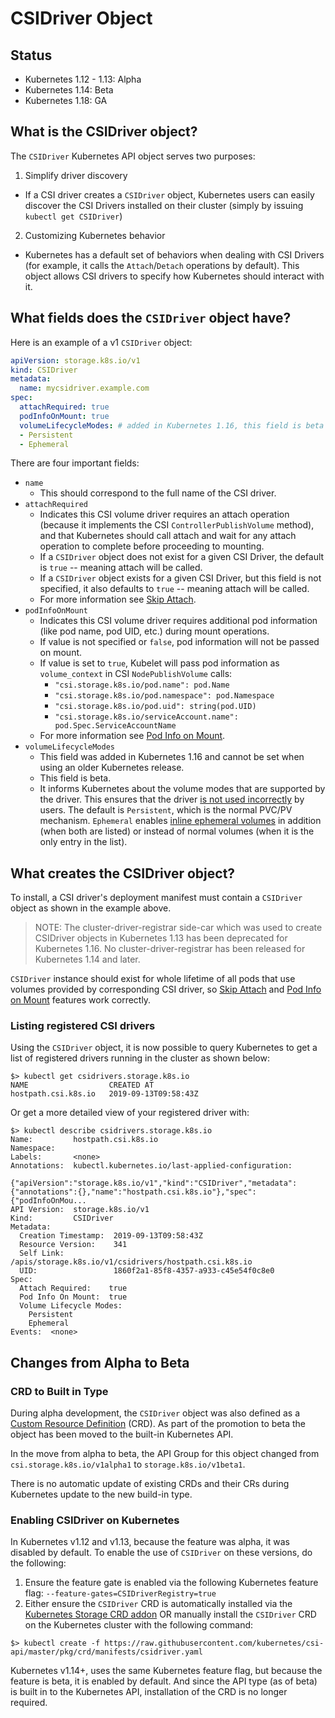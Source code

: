 # CSIDriver Object

## Status

* Kubernetes 1.12 - 1.13: Alpha
* Kubernetes 1.14: Beta
* Kubernetes 1.18: GA

## What is the CSIDriver object?

The `CSIDriver` Kubernetes API object serves two purposes:

1. Simplify driver discovery
  * If a CSI driver creates a `CSIDriver` object, Kubernetes users can easily discover the CSI Drivers installed on their cluster (simply by issuing `kubectl get CSIDriver`)
2. Customizing Kubernetes behavior
  * Kubernetes has a default set of behaviors when dealing with CSI Drivers (for example, it calls the `Attach`/`Detach` operations by default). This object allows CSI drivers to specify how Kubernetes should interact with it.

## What fields does the `CSIDriver` object have?

Here is an example of a v1 `CSIDriver` object:

```YAML
apiVersion: storage.k8s.io/v1
kind: CSIDriver
metadata:
  name: mycsidriver.example.com
spec:
  attachRequired: true
  podInfoOnMount: true
  volumeLifecycleModes: # added in Kubernetes 1.16, this field is beta
  - Persistent
  - Ephemeral
```

There are four important fields:

* `name`
  * This should correspond to the full name of the CSI driver.
* `attachRequired`
  * Indicates this CSI volume driver requires an attach operation (because it implements the CSI `ControllerPublishVolume` method), and that Kubernetes should call attach and wait for any attach operation to complete before proceeding to mounting.
  * If a `CSIDriver` object does not exist for a given CSI Driver, the default is `true` -- meaning attach will be called.
  * If a `CSIDriver` object exists for a given CSI Driver, but this field is not specified, it also defaults to `true` -- meaning attach will be called.
  * For more information see [Skip Attach](skip-attach.md).
* `podInfoOnMount`
  * Indicates this CSI volume driver requires additional pod information (like pod name, pod UID, etc.) during mount operations.
  * If value is not specified or `false`, pod information will not be passed on mount.
  * If value is set to `true`, Kubelet will pass pod information as `volume_context` in CSI `NodePublishVolume` calls:
    * `"csi.storage.k8s.io/pod.name": pod.Name`
    * `"csi.storage.k8s.io/pod.namespace": pod.Namespace`
    * `"csi.storage.k8s.io/pod.uid": string(pod.UID)`
    * `"csi.storage.k8s.io/serviceAccount.name": pod.Spec.ServiceAccountName`
  * For more information see [Pod Info on Mount](pod-info.md).
* `volumeLifecycleModes`
  * This field was added in Kubernetes 1.16 and cannot be set when using an older Kubernetes release.
  * This field is beta.
  * It informs Kubernetes about the volume modes that are supported by the driver.
    This ensures that the driver [is not used incorrectly](https://github.com/kubernetes/enhancements/blob/master/keps/sig-storage/20190122-csi-inline-volumes.md#support-for-inline-csi-volumes) by users.
    The default is `Persistent`, which is the normal PVC/PV mechanism. `Ephemeral` enables
    [inline ephemeral volumes](ephemeral-local-volumes.md) in addition (when both
    are listed) or instead of normal volumes (when it is the only entry in the list).

## What creates the CSIDriver object?

To install, a CSI driver's deployment manifest must contain a `CSIDriver`
object as shown in the example above.

>NOTE: The cluster-driver-registrar side-car which was used to create CSIDriver
>objects in Kubernetes 1.13 has been deprecated for Kubernetes 1.16. No
>cluster-driver-registrar has been released for Kubernetes 1.14 and later.

`CSIDriver` instance should exist for whole lifetime of all pods that use
volumes provided by corresponding CSI driver, so [Skip Attach](skip-attach.md)
and [Pod Info on Mount](pod-info.md) features work correctly.

### Listing registered CSI drivers
Using the `CSIDriver` object, it is now possible to query Kubernetes to get a list of registered drivers running in the cluster as shown below:

```
$> kubectl get csidrivers.storage.k8s.io
NAME                  CREATED AT
hostpath.csi.k8s.io   2019-09-13T09:58:43Z
```
Or get a more detailed view of your registered driver with:
```
$> kubectl describe csidrivers.storage.k8s.io
Name:         hostpath.csi.k8s.io
Namespace:    
Labels:       <none>
Annotations:  kubectl.kubernetes.io/last-applied-configuration:
                {"apiVersion":"storage.k8s.io/v1","kind":"CSIDriver","metadata":{"annotations":{},"name":"hostpath.csi.k8s.io"},"spec":{"podInfoOnMou...
API Version:  storage.k8s.io/v1
Kind:         CSIDriver
Metadata:
  Creation Timestamp:  2019-09-13T09:58:43Z
  Resource Version:    341
  Self Link:           /apis/storage.k8s.io/v1/csidrivers/hostpath.csi.k8s.io
  UID:                 1860f2a1-85f8-4357-a933-c45e54f0c8e0
Spec:
  Attach Required:    true
  Pod Info On Mount:  true
  Volume Lifecycle Modes:
    Persistent
    Ephemeral
Events:  <none>
```

## Changes from Alpha to Beta
### CRD to Built in Type
During alpha development, the `CSIDriver` object was also defined as a [Custom Resource Definition](https://kubernetes.io/docs/tasks/access-kubernetes-api/custom-resources/custom-resource-definitions/#create-a-customresourcedefinition) (CRD). As part of the promotion to beta the object has been moved to the built-in Kubernetes API.

In the move from alpha to beta, the API Group for this object changed from `csi.storage.k8s.io/v1alpha1` to `storage.k8s.io/v1beta1`.

There is no automatic update of existing CRDs and their CRs during Kubernetes update to the new build-in type.

### Enabling CSIDriver on Kubernetes
In Kubernetes v1.12 and v1.13, because the feature was alpha, it was disabled by default. To enable the use of `CSIDriver` on these versions, do the following:

1. Ensure the feature gate is enabled via the following Kubernetes feature flag: `--feature-gates=CSIDriverRegistry=true`
2. Either ensure the `CSIDriver` CRD is automatically installed via the [Kubernetes Storage CRD addon](https://github.com/kubernetes/kubernetes/tree/release-1.13/cluster/addons/storage-crds) OR manually install the `CSIDriver` CRD on the Kubernetes cluster with the following command:

```
$> kubectl create -f https://raw.githubusercontent.com/kubernetes/csi-api/master/pkg/crd/manifests/csidriver.yaml
```
Kubernetes v1.14+, uses the same Kubernetes feature flag, but because the feature is beta, it is enabled by default. And since the API type (as of beta) is built in to the Kubernetes API, installation of the CRD is no longer required.
